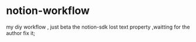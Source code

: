 # notion-workflow
my diy workflow , just beta
the notion-sdk lost text property ,waitting for the author fix it;
